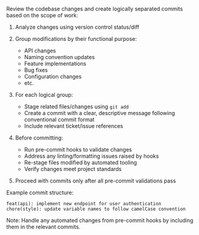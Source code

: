 Review the codebase changes and create logically separated commits based on the scope of work:

1. Analyze changes using version control status/diff

1. Group modifications by their functional purpose:

   - API changes
   - Naming convention updates
   - Feature implementations
   - Bug fixes
   - Configuration changes
   - etc.

1. For each logical group:

   - Stage related files/changes using `git add`
   - Create a commit with a clear, descriptive message following conventional commit format
   - Include relevant ticket/issue references

1. Before committing:

   - Run pre-commit hooks to validate changes
   - Address any linting/formatting issues raised by hooks
   - Re-stage files modified by automated tooling
   - Verify changes meet project standards

1. Proceed with commits only after all pre-commit validations pass

Example commit structure:

```
feat(api): implement new endpoint for user authentication
chore(style): update variable names to follow camelCase convention
```

Note: Handle any automated changes from pre-commit hooks by including them in the relevant commits.
